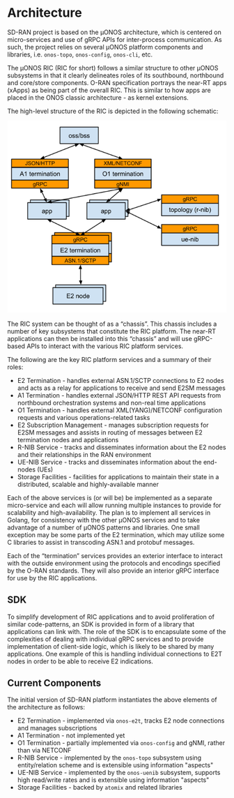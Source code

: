<!--
SPDX-FileCopyrightText: 2019-present Open Networking Foundation <info@opennetworking.org>

SPDX-License-Identifier: Apache-2.0
-->

# Architecture

SD-RAN project is based on the µONOS architecture, which is centered on micro-services and use of gRPC APIs for
inter-process communication. As such, the project relies on several µONOS platform components and libraries,
i.e. `onos-topo`, `onos-config`, `onos-cli`, etc.

The µONOS RIC (RIC for short) follows a similar structure to other µONOS subsystems in that it clearly delineates roles
of its southbound, northbound and core/store components. O-RAN specification portrays the near-RT apps
(xApps) as being part of the overall RIC. This is similar to how apps are placed in the ONOS classic
architecture - as kernel extensions.

The high-level structure of the RIC is depicted in the following schematic:

![SD-RAN Design](_static/images/design.png)

The RIC system can be thought of as a “chassis”. This chassis includes a number of key subsystems that 
constitute the RIC platform. The near-RT applications can then be installed into this “chassis” and 
will use gRPC-based APIs to interact with the various RIC platform services.

The following are the key RIC platform services and a summary of their roles:
* E2 Termination - handles external ASN.1/SCTP connections to E2 nodes and acts as a relay for applications to receive and send E2SM messages
* A1 Termination - handles external JSON/HTTP REST API requests from northbound orchestration systems and non-real time applications
* O1 Termination - handles external XML(YANG)/NETCONF configuration requests and various operations-related tasks
* E2 Subscription Management - manages subscription requests for E2SM messages and assists in routing of messages between E2 termination nodes and applications
* R-NIB Service - tracks and disseminates information about the E2 nodes and their relationships in the RAN environment
* UE-NIB Service - tracks and disseminates information about the end-nodes (UEs)
* Storage Facilities - facilities for applications to maintain their state in a distributed, scalable and highly-available manner

Each of the above services is (or will be) be implemented as a separate micro-service and each will 
allow running multiple instances to provide for scalability and high-availability. 
The plan is to implement all services in Golang, for consistency with the other µONOS services and 
to take advantage of a number of µONOS patterns and libraries. 
One small exception may be some parts of the E2 termination, which may utilize some C libraries to
assist in transcoding ASN.1 and protobuf messages.

Each of the “termination” services provides an exterior interface to interact with the 
outside environment using the protocols and encodings specified by the O-RAN standards. 
They will also provide an interior gRPC interface for use by the RIC applications.

## SDK
To simplify development of RIC applications and to avoid proliferation of similar code-patterns,
an SDK is provided in form of a library that applications can link with. The role of the SDK is to 
encapsulate some of the complexities of dealing with individual gRPC services and to provide implementation of
client-side logic, which is likely to be shared by many applications. One example of this is
handling individual connections to E2T nodes in order to be able to receive E2 indications.

## Current Components
The initial version of SD-RAN platform instantiates the above elements of the architecture as follows:

* E2 Termination - implemented via `onos-e2t`, tracks E2 node connections and manages subscriptions
* A1 Termination - not implemented yet
* O1 Termination - partially implemented via `onos-config` and gNMI, rather than via NETCONF
* R-NIB Service - implemented by the `onos-topo` subsystem using entity/relation scheme and is extensible using information "aspects"
* UE-NIB Service - implemented by the `onos-uenib` subsystem, supports high read/write rates and is extensible using information "aspects" 
* Storage Facilities - backed by `atomix` and related libraries

